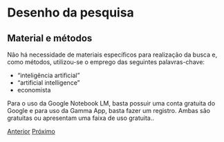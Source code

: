 # Desenho da pesquisa


## Material e métodos

Não há necessidade de materiais específicos para realização da busca e, como métodos, utilizou-se o emprego das seguintes palavras-chave:

- “inteligência artificial”
- “artificial intelligence”
- economista
  
Para o uso da Google Notebook LM, basta possuir uma conta gratuita do Google e para uso da Gamma App, basta fazer um registro.  Ambas são gratuitas ou apresentam uma faixa de uso gratuita..

[Anterior](procedimento.md)    [Próximo](resultados.md)
